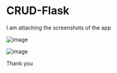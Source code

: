 ﻿# CRUD-Flask

I am attaching the screenshots of the app

![image](https://user-images.githubusercontent.com/95869837/147911542-0b66a059-289c-4557-a190-f7d0e664503b.png)

![image](https://user-images.githubusercontent.com/95869837/147911584-ed168297-c9bf-4fa6-8a07-a81fe497c03e.png)

Thank you
